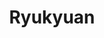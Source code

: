 ---
# Featured tags need to have either the `list` or `grid` layout (PRO only).
layout: list
type: tag
category: blog
# The title of the tag's page.
title: Ryukyuan

# The name of the tag, used in a post's front matter (e.g. tags: [<slug>]).
slug: ryukyuan

# (Optional) You can disable grouping posts by date.
# no_groups: true

# Exclude this example category from the sitemap.
# DON'T USE THIS SETTING IN YOUR CATEGORIES!
sitemap: true
---